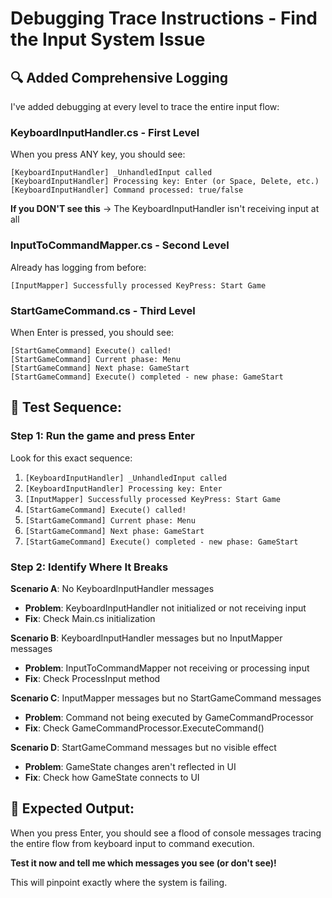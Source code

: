 # Debugging Trace Instructions - Find the Input System Issue

## 🔍 Added Comprehensive Logging

I've added debugging at every level to trace the entire input flow:

### **KeyboardInputHandler.cs** - First Level
When you press ANY key, you should see:
```
[KeyboardInputHandler] _UnhandledInput called
[KeyboardInputHandler] Processing key: Enter (or Space, Delete, etc.)
[KeyboardInputHandler] Command processed: true/false
```

**If you DON'T see this** → The KeyboardInputHandler isn't receiving input at all

### **InputToCommandMapper.cs** - Second Level  
Already has logging from before:
```
[InputMapper] Successfully processed KeyPress: Start Game
```

### **StartGameCommand.cs** - Third Level
When Enter is pressed, you should see:
```
[StartGameCommand] Execute() called!
[StartGameCommand] Current phase: Menu
[StartGameCommand] Next phase: GameStart
[StartGameCommand] Execute() completed - new phase: GameStart
```

## 🧪 Test Sequence:

### **Step 1: Run the game and press Enter**
Look for this exact sequence:
1. `[KeyboardInputHandler] _UnhandledInput called`
2. `[KeyboardInputHandler] Processing key: Enter`  
3. `[InputMapper] Successfully processed KeyPress: Start Game`
4. `[StartGameCommand] Execute() called!`
5. `[StartGameCommand] Current phase: Menu`
6. `[StartGameCommand] Next phase: GameStart`
7. `[StartGameCommand] Execute() completed - new phase: GameStart`

### **Step 2: Identify Where It Breaks**

**Scenario A**: No KeyboardInputHandler messages
- **Problem**: KeyboardInputHandler not initialized or not receiving input
- **Fix**: Check Main.cs initialization

**Scenario B**: KeyboardInputHandler messages but no InputMapper messages  
- **Problem**: InputToCommandMapper not receiving or processing input
- **Fix**: Check ProcessInput method

**Scenario C**: InputMapper messages but no StartGameCommand messages
- **Problem**: Command not being executed by GameCommandProcessor
- **Fix**: Check GameCommandProcessor.ExecuteCommand()

**Scenario D**: StartGameCommand messages but no visible effect
- **Problem**: GameState changes aren't reflected in UI
- **Fix**: Check how GameState connects to UI

## 🎯 Expected Output:
When you press Enter, you should see a flood of console messages tracing the entire flow from keyboard input to command execution.

**Test it now and tell me which messages you see (or don't see)!**

This will pinpoint exactly where the system is failing.